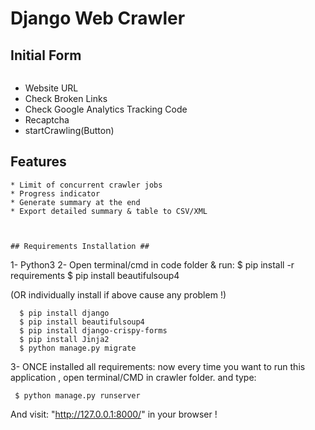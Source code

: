 # Django Web Crawler


## Initial Form ##
```
```
* Website URL
* Check Broken Links
* Check Google Analytics Tracking Code
* Recaptcha
* startCrawling(Button)

## Features ##
```
* Limit of concurrent crawler jobs
* Progress indicator
* Generate summary at the end
* Export detailed summary & table to CSV/XML



## Requirements Installation ##
```
1- Python3
2- Open terminal/cmd in code folder & run:
      $ pip install -r requirements
      $ pip install beautifulsoup4

(OR individually install if above cause any problem !) 

      $ pip install django
      $ pip install beautifulsoup4
      $ pip install django-crispy-forms
      $ pip install Jinja2
      $ python manage.py migrate

3- ONCE installed all requirements: 
now every time you want to run this application , open terminal/CMD in crawler folder. and type:    

     $ python manage.py runserver

 And visit:
      "http://127.0.0.1:8000/" in your browser !
